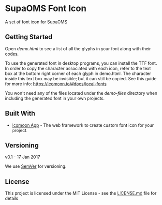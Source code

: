 # SupaOMS Font Icon

A set of font icon for SupaOMS

## Getting Started

Open *demo.html* to see a list of all the glyphs in your font along with their codes.

To use the generated font in desktop programs, you can install the TTF font. In order to copy the character associated with each icon, refer to the text box at the bottom right corner of each glyph in demo.html. The character inside this text box may be invisible; but it can still be copied. See this guide for more info: https://icomoon.io/#docs/local-fonts

You won't need any of the files located under the *demo-files* directory when including the generated font in your own projects.

## Built With

* [Icomoon App](https://icomoon.io/) - The web framework to create custom font icon for your project.

## Versioning
v0.1 - 17 Jan 2017

We use [SemVer](http://semver.org/) for versioning.

## License

This project is licensed under the MIT License - see the [LICENSE.md](LICENSE.md) file for details
